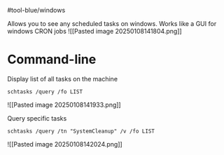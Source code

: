 #tool-blue/windows 

Allows you to see any scheduled tasks on windows. Works like a GUI for windows CRON jobs
![[Pasted image 20250108141804.png]]

# Command-line

Display list of all tasks on the machine
```
schtasks /query /fo LIST
```

![[Pasted image 20250108141933.png]]

Query specific tasks
```
schtasks /query /tn "SystemCleanup" /v /fo LIST
```
![[Pasted image 20250108142024.png]]
